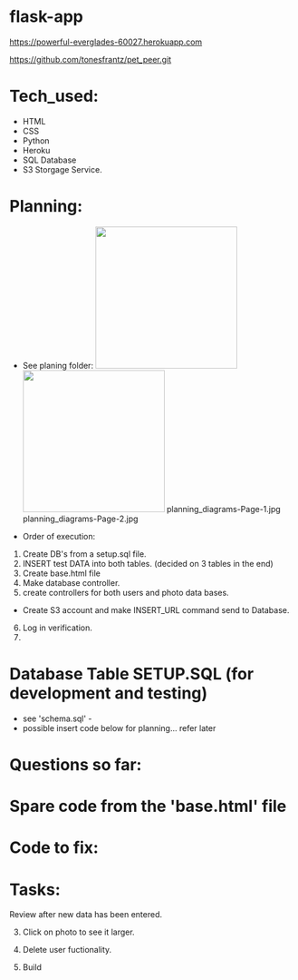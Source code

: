 # flask-app

<!-- Heroku -->

https://powerful-everglades-60027.herokuapp.com

<!-- Github -->

https://github.com/tonesfrantz/pet_peer.git

# Tech_used:

-   HTML
-   CSS
-   Python
-   Heroku
-   SQL Database
-   S3 Storgage Service.

# Planning:

-   See planing folder:
    <img src = "/Users/anthonyfrantz/sei/project2/flask-app/planning/planning_diagrams-Page-1.jpg" width = "250">
    <img src = "/Users/anthonyfrantz/sei/project2/flask-app/planning/planning_diagrams-Page-2.jpg" width = "250" >
    planning_diagrams-Page-1.jpg
    planning_diagrams-Page-2.jpg

-   Order of execution:

1. Create DB's from a setup.sql file.
2. INSERT test DATA into both tables. (decided on 3 tables in the end)
3. Create base.html file
4. Make database controller.
5. create controllers for both users and photo data bases.

-   Create S3 account and make INSERT_URL command send to Database.

6. Log in verification.
7.

# Database Table SETUP.SQL (for development and testing)

-   see 'schema.sql' -
-   possible insert code below for planning... refer later
    <!-- INSERT INTO photo_likes (user_id, photo_id) VALUES (1, 1); -->
    <!-- DELETE FROM photo_likes WHERE user_id = 1 AND photo_id = 1; -->

# Questions so far:

# Spare code from the 'base.html' file

# Code to fix:

# Tasks:

<!-- 1. Build most_popular html. Order the photos by most likes. --> Review after new data has been entered.

<!-- 2. Build Add-photo page and funcitionality. -->

3. Click on photo to see it larger.

4. Delete user fuctionality.

5. Build
